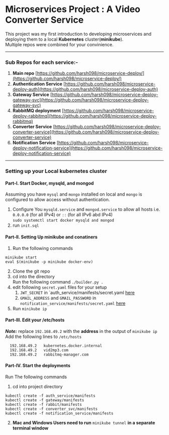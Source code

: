 # Microservices Project : A Video Converter Service
This project was my first introduction to developing microservices and deploying them to a local **Kubernetes** cluster(**minikube**).  
Multiple repos were combined for your convinience.  

------

### Sub Repos for each service:-
1. **Main repo** [https://github.com/harsh098/microservice-deploy/](https://github.com/harsh098/microservice-deploy/)
2. **Authentication Service** [https://github.com/harsh098/microservice-deploy-auth](https://github.com/harsh098/microservice-deploy-auth)
3. **Gateway Service** [https://github.com/harsh098/microservice-deploy-gateway-svc](https://github.com/harsh098/microservice-deploy-gateway-svc)
4. **RabbitMQ deployment** [https://github.com/harsh098/microservice-deploy-rabbitmq](https://github.com/harsh098/microservice-deploy-rabbitmq)
5. **Converter Service** [https://github.com/harsh098/microservice-deploy-converter-service](https://github.com/harsh098/microservice-deploy-converter-service)
6. **Notification Service** [https://github.com/harsh098/microservice-deploy-notification-service](https://github.com/harsh098/microservice-deploy-notification-service)
------

### Setting up your Local kubernetes cluster


#### Part-I. Start Docker, mysqld, and mongod
Assuming you have `mysql` and `mongo` installed on local and `mongo` is configured to allow access without authentication.  

1. Configure You `mysqld.service` and `mongod.service` to allow all hosts i.e. `0.0.0.0` (for all IPv4) or `::` (for all IPv6 abd IPv4)  
 `sudo systemctl start docker mysqld and mongod`
2. run `init.sql`
 

#### Part-II. Setting Up minikube and conatiners
1. Run the following commands
  ```
  minikube start
  eval $(minikube -p minikube docker-env)
  ``` 
2. Clone the git repo
3. cd into the directory  
   Run the following command ```./builder.py .```
4. edit following `secret.yaml` files for your setup 
   1. `JWT_SECRET` in `auth_service/manifests/secret.yaml [here](https://github.com/harsh098/microservice-deploy/blob/main/auth_service/manifests/secret.yaml)
   2. `GMAIL_ADDRESS` and `GMAIL_PASSWORD` in `notification_service/manifests/secret.yaml` [here](https://github.com/harsh098/microservice-deploy/blob/main/notification_service/manifests/secret.yaml)
5. Run `minikube ip`

####  Part-III. Edit your /etc/hosts

***Note:*** replace `192.168.49.2` with the **address** in the output of `minikube ip`  
Add the following lines to `/etc/hosts`

```
  192.168.49.2   kubernetes.docker.internal
  192.168.49.2   vid2mp3.com
  192.168.49.2   rabbitmq-manager.com

```


#### Part-IV. Start the deployments
Run The following commands
1. cd into project directory  

```
kubectl create -f auth_service/manifests
kubectl create -f gateway/manifests
kubectl create -f rabbit/manifests
kubectl create -f converter_svc/manifests
kubectl create -f notification_service/manifests
```
2. **Mac and Windows Users need to run** `minikube tunnel` **in a separate terminal window**

